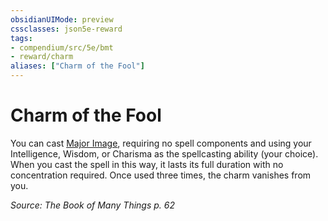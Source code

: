 ```yaml
---
obsidianUIMode: preview
cssclasses: json5e-reward
tags:
- compendium/src/5e/bmt
- reward/charm
aliases: ["Charm of the Fool"]
---
```

# Charm of the Fool

You can cast [Major Image](z_compendium/spells/major-image.md), requiring no spell components and using your Intelligence, Wisdom, or Charisma as the spellcasting ability (your choice). When you cast the spell in this way, it lasts its full duration with no concentration required. Once used three times, the charm vanishes from you.

*Source: The Book of Many Things p. 62*